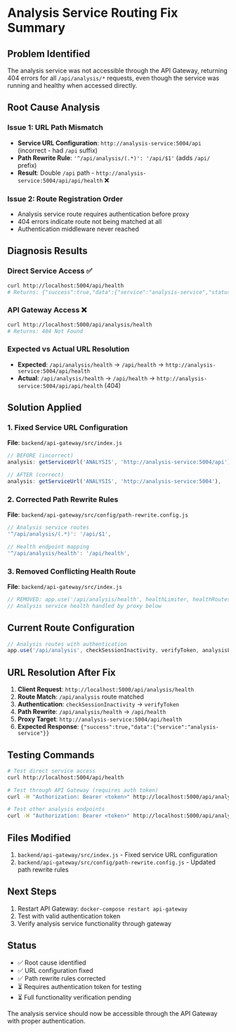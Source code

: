 # Analysis Service Routing Fix Summary

## Problem Identified
The analysis service was not accessible through the API Gateway, returning 404 errors for all `/api/analysis/*` requests, even though the service was running and healthy when accessed directly.

## Root Cause Analysis

### Issue 1: URL Path Mismatch
- **Service URL Configuration**: `http://analysis-service:5004/api` (incorrect - had `/api` suffix)
- **Path Rewrite Rule**: `'^/api/analysis/(.*)': '/api/$1'` (adds `/api/` prefix)
- **Result**: Double `/api` path - `http://analysis-service:5004/api/api/health` ❌

### Issue 2: Route Registration Order
- Analysis service route requires authentication before proxy
- 404 errors indicate route not being matched at all
- Authentication middleware never reached

## Diagnosis Results

### Direct Service Access ✅
```bash
curl http://localhost:5004/api/health
# Returns: {"success":true,"data":{"service":"analysis-service","status":"healthy"}}
```

### API Gateway Access ❌
```bash
curl http://localhost:5000/api/analysis/health
# Returns: 404 Not Found
```

### Expected vs Actual URL Resolution
- **Expected**: `/api/analysis/health` → `/api/health` → `http://analysis-service:5004/api/health`
- **Actual**: `/api/analysis/health` → `/api/health` → `http://analysis-service:5004/api/api/health` (404)

## Solution Applied

### 1. Fixed Service URL Configuration
**File**: `backend/api-gateway/src/index.js`
```javascript
// BEFORE (incorrect)
analysis: getServiceUrl('ANALYSIS', 'http://analysis-service:5004/api'),

// AFTER (correct)
analysis: getServiceUrl('ANALYSIS', 'http://analysis-service:5004'),
```

### 2. Corrected Path Rewrite Rules
**File**: `backend/api-gateway/src/config/path-rewrite.config.js`
```javascript
// Analysis service routes
'^/api/analysis/(.*)': '/api/$1',

// Health endpoint mapping
'^/api/analysis/health': '/api/health',
```

### 3. Removed Conflicting Health Route
**File**: `backend/api-gateway/src/index.js`
```javascript
// REMOVED: app.use('/api/analysis/health', healthLimiter, healthRoutes);
// Analysis service health handled by proxy below
```

## Current Route Configuration

```javascript
// Analysis routes with authentication
app.use('/api/analysis', checkSessionInactivity, verifyToken, analysisLimiter, analysisCache, analysisServiceProxy);
```

## URL Resolution After Fix
1. **Client Request**: `http://localhost:5000/api/analysis/health`
2. **Route Match**: `/api/analysis` route matched
3. **Authentication**: `checkSessionInactivity` → `verifyToken`
4. **Path Rewrite**: `/api/analysis/health` → `/api/health`
5. **Proxy Target**: `http://analysis-service:5004/api/health`
6. **Expected Response**: `{"success":true,"data":{"service":"analysis-service"}}`

## Testing Commands

```bash
# Test direct service access
curl http://localhost:5004/api/health

# Test through API Gateway (requires auth token)
curl -H "Authorization: Bearer <token>" http://localhost:5000/api/analysis/health

# Test other analysis endpoints
curl -H "Authorization: Bearer <token>" http://localhost:5000/api/analysis/deep
```

## Files Modified
1. `backend/api-gateway/src/index.js` - Fixed service URL configuration
2. `backend/api-gateway/src/config/path-rewrite.config.js` - Updated path rewrite rules

## Next Steps
1. Restart API Gateway: `docker-compose restart api-gateway`
2. Test with valid authentication token
3. Verify analysis service functionality through gateway

## Status
- ✅ Root cause identified
- ✅ URL configuration fixed
- ✅ Path rewrite rules corrected
- ⏳ Requires authentication token for testing
- ⏳ Full functionality verification pending

The analysis service should now be accessible through the API Gateway with proper authentication.
